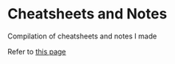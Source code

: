 # Cheatsheets and Notes

Compilation of cheatsheets and notes I made

Refer to [this page](https://ruishanteo.github.io/cheatsheets/)

